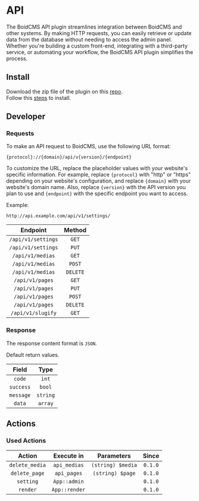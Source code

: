 # API
The BoidCMS API plugin streamlines integration between BoidCMS and other systems. By making HTTP requests, you can easily retrieve or update data from the database without needing to access the admin panel. Whether you're building a custom front-end, integrating with a third-party service, or automating your workflow, the BoidCMS API plugin simplifies the process.  


## Install
Download the zip file of the plugin on this [repo](https://github.com/BoidCMS/api).     
Follow this [steps](plugins/) to install.


## Developer

### Requests

To make an API request to BoidCMS, use the following URL format:

```plain
{protocol}://{domain}/api/v{version}/{endpoint}
```

To customize the URL, replace the placeholder values with your website's specific information. For example, replace `{protocol}` with "http" or "https" depending on your website's configuration, and replace `{domain}` with your website's domain name. Also, replace `{version}` with the API version you plan to use and `{endpoint}` with the specific endpoint you want to access.   

Example: 
```plain
http://api.example.com/api/v1/settings/
```

|       Endpoint     |  Method  |
| :----------------: | :------: |
| `/api/v1/settings` |   `GET`  |
| `/api/v1/settings` |   `PUT`  |
|  `/api/v1/medias`  |   `GET`  |
|  `/api/v1/medias`  |  `POST`  |
|  `/api/v1/medias`  | `DELETE` |
|  `/api/v1/pages`   |   `GET`  |
|  `/api/v1/pages`   |   `PUT`  |
|  `/api/v1/pages`   |  `POST`  |
|  `/api/v1/pages`   | `DELETE` |
|  `/api/v1/slugify` |   `GET`  |

### Response
The response content format is `JSON`.

Default return values.     

|    Field   |   Type  |
| :--------: | :-----: |
|   `code`   |  `int`  |
|  `success` |  `bool` |
|  `message` | `string`|
|   `data`   | `array` |


## Actions

### Used Actions

|         Action       |     Execute in    |     Parameters     |   Since   |
| :------------------: | :---------------: | :----------------: | :-------: |
|    `delete_media`    |    `api_medias`   | `(string) $media`  |  `0.1.0`  |
|     `delete_page`    |     `api_pages`   |  `(string) $page`  |  `0.1.0`  |
|       `setting`      |   `App::admin`    |                    |  `0.1.0`  |
|        `render`      |   `App::render`   |                    |  `0.1.0`  |


